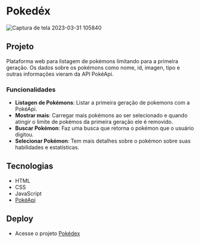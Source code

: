 # Pokedéx


 
![Captura de tela 2023-03-31 105840](https://user-images.githubusercontent.com/123471873/229153852-38133586-d071-4733-a735-1424f0c5ecec.png)


## Projeto
Plataforma web para listagem de pokémons limitando para a primeira geração. Os dados sobre os pokémons como nome, id, imagen, tipo e outras informações vieram da API PokéApi.

### Funcionalidades

* **Listagen de Pokémons**: Listar a primeira geração de pokemons com a PokéApi.
* **Mostrar mais**: Carregar mais pokémons ao ser selecionado e quando atingir o limite de pokémos da primeira geração ele é removido.
* **Buscar Pokémon**: Faz uma busca que retorna o pokémon que o usuário digitou.
* **Selecionar Pokémon**: Tem mais detalhes sobre o pokémon sobre suas habilidades e estatísticas.

## Tecnologias
* HTML
* CSS
* JavaScript
* [PokéApi](https://pokeapi.co/)

## Deploy

* Acesse o projeto [Pokédex](https://cleciosousa00.github.io/Pokedex/index.html)
